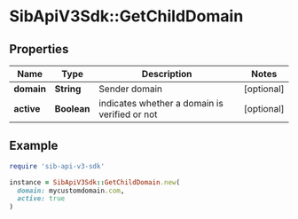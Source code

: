 # SibApiV3Sdk::GetChildDomain

## Properties

| Name | Type | Description | Notes |
| ---- | ---- | ----------- | ----- |
| **domain** | **String** | Sender domain | [optional] |
| **active** | **Boolean** | indicates whether a domain is verified or not | [optional] |

## Example

```ruby
require 'sib-api-v3-sdk'

instance = SibApiV3Sdk::GetChildDomain.new(
  domain: mycustomdomain.com,
  active: true
)
```

